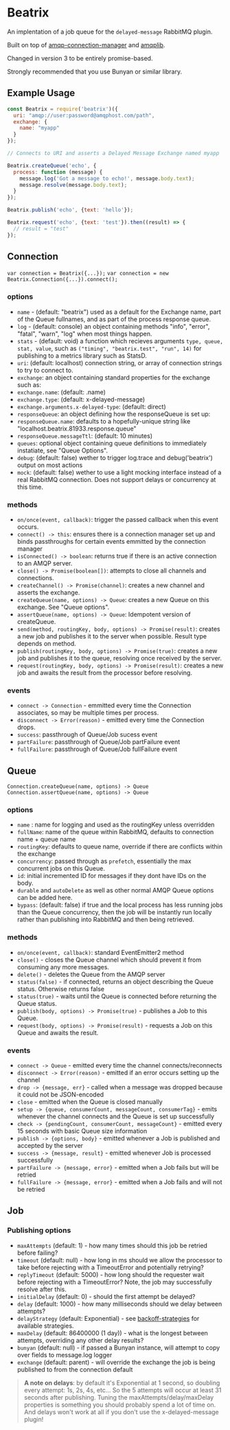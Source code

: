 # Beatrix

An implentation of a job queue for the `delayed-message` RabbitMQ plugin.

Built on top of [amqp-connection-manager](https://github.com/benbria/node-amqp-connection-manager) and [amqplib](https://github.com/squaremo/amqp.node).

Changed in version 3 to be entirely promise-based.

Strongly recommended that you use Bunyan or similar library.

## Example Usage
```javascript
const Beatrix = require('beatrix')({
  uri: "amqp://user:password@amqphost.com/path",
  exchange: {
    name: "myapp"
  }
});

// Connects to URI and asserts a Delayed Message Exchange named myapp

Beatrix.createQueue('echo', {
  process: function (message) {
    message.log('Got a message to echo!', message.body.text);
    message.resolve(message.body.text);
  }
});

Beatrix.publish('echo', {text: 'hello'});

Beatrix.request('echo', {text: 'test'}).then((result) => {
  // result = "test"
});
```

## Connection
`var connection = Beatrix({...});`
`var connection = new Beatrix.Connection({...}).connect();`

### options
* `name` - (default: "beatrix") used as a default for the Exchange name, part of the Queue fullnames, and as part of the process response queue.
* `log` - (default: console) an object containing methods "info", "error", "fatal", "warn", "log" when most things happen.
* `stats` - (default: void) a function which recieves arguments `type, queue, stat, value`, such as `("timing", "beatrix.test", "run", 14)` for publishing to a metrics library such as StatsD.
* `uri`: (default: localhost) connection string, or array of connection strings to try to connect to.
* `exchange`: an object containing standard properties for the exchange such as:
* `exchange.name`: (default: .name)
* `exchange.type`: (default: x-delayed-message)
* `exchange.arguments.x-delayed-type`: (default: direct)
* `responseQueue`: an object defining how the responseQueue is set up:
* `responseQueue.name`: defaults to a hopefully-unique string like "localhost.beatrix.81933.response.queue"
* `responseQueue.messageTtl`: (default: 10 minutes)
* `queues`: optional object containing queue definitions to immediately instatiate, see "Queue Options".
* `debug`: (default: false) wether to trigger log.trace and debug('beatrix') output on most actions
* `mock`: (default: false) wether to use a light mocking interface instead of a real RabbitMQ connection. Does not support delays or concurrency at this time.

### methods
* `on/once(event, callback)`: trigger the passed callback when this event occurs.
* `connect() -> this`: ensures there is a connection manager set up and binds passthroughs for certain events emmitted by the connection manager
* `isConnected() -> boolean`: returns true if there is an active connection to an AMQP server.
* `close() -> Promise(boolean[])`: attempts to close all channels and connections.
* `createChannel() -> Promise(channel)`: creates a new channel and asserts the exchange.
* `createQueue(name, options) -> Queue`: creates a new Queue on this exchange. See "Queue options".
* `assertQueue(name, options) -> Queue`: Idempotent version of createQueue.
* `send(method, routingKey, body, options) -> Promise(result)`: creates a new job and publishes it to the server when possible. Result type depends on method.
* `publish(routingKey, body, options) -> Promise(true)`: creates a new job and publishes it to the queue, resolving once received by the server.
* `request(routingKey, body, options) -> Promise(result)`: creates a new job and awaits the result from the processor before resolving.

### events
* `connect -> Connection` - emmitted every time the Connection associates, so may be multiple times per process.
* `disconnect -> Error(reason)` - emitted every time the Connection drops.
* `success`: passthrough of Queue/Job sucess event
* `partFailure`: passthrough of Queue/Job partFailure event
* `fullFailure`: passthrough of Queue/Job fullFailure event

## Queue
`Connection.createQueue(name, options) -> Queue`
`Connection.assertQueue(name, options) -> Queue`
### options
* `name` : name for logging and used as the routingKey unless overridden
* `fullName`: name of the queue within RabbitMQ, defaults to connection name + queue name
* `routingKey`: defaults to queue name, override if there are conflicts within the exchange
* `concurrency`: passed through as `prefetch`, essentially the max concurrent jobs on this Queue.
* `id`: initial incremented ID for messages if they dont have IDs on the body.
* `durable` and `autoDelete` as well as other normal AMQP Queue options can be added here.
* `bypass`: (default: false) if true and the local process has less running jobs than the Queue concurrency, then the job will be instantly run locally rather than publishing into RabbitMQ and then being retrieved.

### methods
* `on/once(event, callback)`: standard EventEmitter2 method
* `close()` - closes the Queue channel which should prevent it from consuming any more messages.
* `delete()` - deletes the Queue from the AMQP server
* `status(false)` - if connected, returns an object describing the Queue status. Otherwise returns false
* `status(true)` - waits until the Queue is connected before returning the Queue status.
* `publish(body, options) -> Promise(true)` - publishes a Job to this Queue.
* `request(body, options) -> Promise(result)` - requests a Job on this Queue and awaits the result.

### events
* `connect -> Queue` - emitted every time the channel connects/reconnects
* `disconnect -> Error(reason)` - emitted if an error occurs setting up the channel
* `drop -> {message, err}` - called when a message was dropped because it could not be JSON-encoded
* `close` - emitted when the Queue is closed manually
* `setup -> {queue, consumerCount, messageCount, consumerTag}` - emits whenever the channel connects and the Queue is set up successfully
* `check -> {pendingCount, consumerCount, messageCount}` - emitted every 15 seconds with basic Queue size information
* `publish -> {options, body}` - emitted whenever a Job is published and accepted by the server
* `success -> {message, result}` - emitted whenever Job is processed successfully
* `partFailure -> {message, error}` - emitted when a Job fails but will be retried
* `fullFailure -> {message, error}` - emitted when a Job fails and will not be retried

## Job
### Publishing options
* `maxAttempts` (default: 1) - how many times should this job be retried before failing?
* `timeout` (default: null) - how long in ms should we allow the processor to take before rejecting with a TimeoutError and potentially retrying?
* `replyTimeout` (default: 5000) - how long should the requester wait before rejecting with a TimeoutError? Note, the job may successfully resolve after this.
* `initialDelay` (default: 0) - should the first attempt be delayed?
* `delay` (default: 1000) - how many milliseconds should we delay between attempts?
* `delayStrategy` (default: Exponential) - see [backoff-strategies](https://github.com/richthegeek/node-backoff-strategies) for available strategies.
* `maxDelay` (default: 86400000 (1 day)) - what is the longest between attempts, overriding any other delay results?
* `bunyan` (default: null) - if passed a Bunyan instance, will attempt to copy over fields to message.log logger
* `exchange` (default: parent) - will override the exchange the job is being published to from the connection default

>**A note on delays**: by default it's Exponential at 1 second, so doubling every attempt: 1s, 2s, 4s, etc... So the 5 attempts will occur at least 31 seconds after publishing. Tuning the maxAttempts/delay/maxDelay properties is something you should probably spend a lot of time on. And delays won't work at all if you don't use the x-delayed-message plugin!
